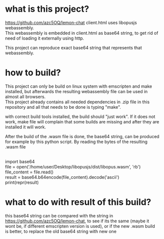 # what is this project?

https://github.com/azc5OQ/lemon-chat client.html uses libopusjs webassembly. <br>This webassembly is embedded in client.html as base64 string, to get rid of need of loading it externally using http.
<br>

This project can reproduce exact base64 string that represents that webassembly.
<br>

# how to build?
This project can only be build on linux system with emscripten and make installed, but afterwards the resulting webassembly file can be used in almost all browsers.
<br>
This project already contains all needed dependencies in .zip file in this repository and all that needs to be done is typing "make".

with correct build tools installed, the build should "just work". If it does not work, make file will complain that some builds are missing and after they are installed it will work.
<br>

After the build of the .wasm file is done, the base64 string, can be produced for example by this python script.
By reading the bytes of the resulting .wasm file

<br>
import base64
<br>
file = open('/home/user/Desktop/libopusjs/dist/libopus.wasm', 'rb')
<br>
file_content = file.read()

<br>
result = base64.b64encode(file_content).decode('ascii')
<br>
print(repr(result)

# what to do with result of this build?
this base64 string can be compared with the string in https://github.com/azc5OQ/lemon-chat, to see if its the same (maybe it wont be, if different emscripten version is used), or if the new .wasm build is better, to replace the old base64 string with new one
